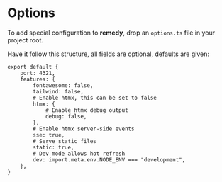 # Options

To add special configuration to **remedy**, drop an `options.ts` file in your project root.

Have it follow this structure, all fields are optional, defaults are given:

```
export default {
    port: 4321,
    features: {
        fontawesome: false,
        tailwind: false,
        # Enable htmx, this can be set to false
        htmx: {
            # Enable htmx debug output
            debug: false,
        },
        # Enable htmx server-side events
        sse: true,
        # Serve static files
        static: true,
        # Dev mode allows hot refresh
        dev: import.meta.env.NODE_ENV === "development",
    },
}
```
